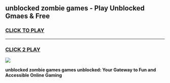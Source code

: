 
## unblocked zombie games - Play Unblocked Gmaes & Free
<h3>
<a href="https://premium.freeplayer.one?title=unblocked_zombie_games&ref=20F">CLICK TO PLAY</a></h3>
<hr>

<h3>
<a href="https://premium.freeplayer.one?title=unblocked_zombie_games&ref=20F">CLICK 2 PLAY</a>
  
</h3>

<a href="https://premium.freeplayer.one?title=unblocked_zombie_games&ref=20F/"><img src="https://clearcache.store/games.png"></a>


**unblocked zombie games games unblocked: Your Gateway to Fun and Accessible Online Gaming**
